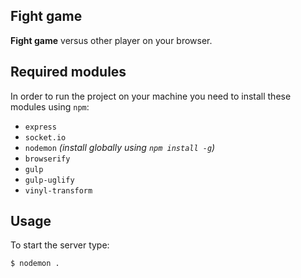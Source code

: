 ## Fight game ##
**Fight game** versus other player on your browser.

## Required modules ##
In order to run the project on your machine you need to install these modules using `npm`:

- `express`
- `socket.io`
- `nodemon` *(install globally using `npm install -g`)*
- `browserify` 
- `gulp`
- `gulp-uglify`
- `vinyl-transform`

## Usage ##
To start the server type:

	$ nodemon .

